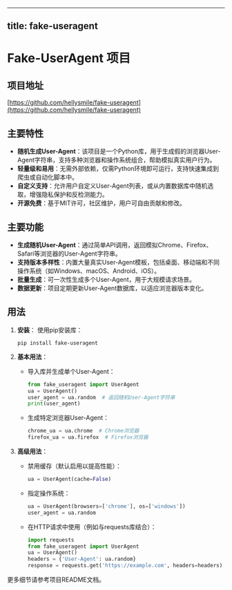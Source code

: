 
---
title: fake-useragent
---

# Fake-UserAgent 项目

## 项目地址
[https://github.com/hellysmile/fake-useragent](https://github.com/hellysmile/fake-useragent)

## 主要特性
- **随机生成User-Agent**：该项目是一个Python库，用于生成假的浏览器User-Agent字符串，支持多种浏览器和操作系统组合，帮助模拟真实用户行为。
- **轻量级和易用**：无需外部依赖，仅需Python环境即可运行，支持快速集成到爬虫或自动化脚本中。
- **自定义支持**：允许用户自定义User-Agent列表，或从内置数据库中随机选取，增强隐私保护和反检测能力。
- **开源免费**：基于MIT许可，社区维护，用户可自由贡献和修改。

## 主要功能
- **生成随机User-Agent**：通过简单API调用，返回模拟Chrome、Firefox、Safari等浏览器的User-Agent字符串。
- **支持版本多样性**：内置大量真实User-Agent模板，包括桌面、移动端和不同操作系统（如Windows、macOS、Android、iOS）。
- **批量生成**：可一次性生成多个User-Agent，用于大规模请求场景。
- **数据更新**：项目定期更新User-Agent数据库，以适应浏览器版本变化。

## 用法
1. **安装**：
   使用pip安装库：
   ```
   pip install fake-useragent
   ```

2. **基本用法**：
   - 导入库并生成单个User-Agent：
     ```python
     from fake_useragent import UserAgent
     ua = UserAgent()
     user_agent = ua.random  # 返回随机User-Agent字符串
     print(user_agent)
     ```
   - 生成特定浏览器User-Agent：
     ```python
     chrome_ua = ua.chrome  # Chrome浏览器
     firefox_ua = ua.firefox  # Firefox浏览器
     ```

3. **高级用法**：
   - 禁用缓存（默认启用以提高性能）：
     ```python
     ua = UserAgent(cache=False)
     ```
   - 指定操作系统：
     ```python
     ua = UserAgent(browsers=['chrome'], os=['windows'])
     user_agent = ua.random
     ```
   - 在HTTP请求中使用（例如与requests库结合）：
     ```python
     import requests
     from fake_useragent import UserAgent
     ua = UserAgent()
     headers = {'User-Agent': ua.random}
     response = requests.get('https://example.com', headers=headers)
     ```

更多细节请参考项目README文档。